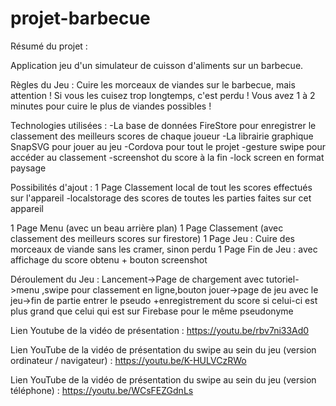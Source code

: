 # projet-barbecue

Résumé du projet :

Application jeu d'un simulateur de cuisson d'aliments sur un barbecue.

Règles du Jeu :
Cuire les morceaux de viandes sur le barbecue, mais attention ! Si vous les cuisez trop longtemps, c'est perdu ! Vous avez 1 à 2 minutes pour cuire le plus de viandes possibles !

Technologies utilisées : 
-La base de données FireStore pour enregistrer le classement des meilleurs scores de chaque joueur
-La librairie graphique SnapSVG pour jouer au jeu 
-Cordova pour tout le projet
-gesture swipe pour accéder au classement
-screenshot du score à la fin
-lock screen en format paysage


Possibilités d'ajout : 
1 Page Classement local de tout les scores effectués sur l'appareil
-localstorage des scores de toutes les parties faites sur cet appareil

1 Page Menu (avec un beau arrière plan)
1 Page Classement (avec classement des meilleurs scores sur firestore)
1 Page Jeu : Cuire des morceaux de viande sans les cramer, sinon perdu
1 Page Fin de Jeu : avec affichage du score obtenu + bouton screenshot


Déroulement du Jeu : Lancement->Page de chargement avec tutoriel->menu ,swipe pour classement en ligne,bouton jouer->page de jeu avec le jeu->fin de partie entrer le pseudo +enregistrement du score si celui-ci est plus grand que celui qui est sur Firebase pour le même pseudonyme

Lien Youtube de la vidéo de présentation : https://youtu.be/rbv7ni33Ad0

Lien YouTube de la vidéo de présentation du swipe au sein du jeu (version ordinateur / navigateur) : https://youtu.be/K-HULVCzRWo

Lien YouTube de la vidéo de présentation du swipe au sein du jeu (version téléphone) : https://youtu.be/WCsFEZGdnLs
